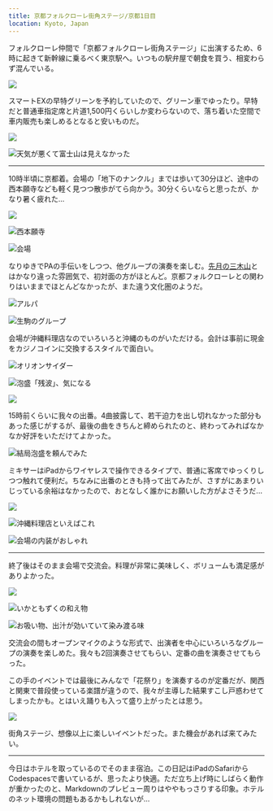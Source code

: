 ```yaml
---
title: 京都フォルクローレ街角ステージ/京都1日目
location: Kyoto, Japan
---
```


フォルクローレ仲間で「京都フォルクローレ街角ステージ」に出演するため、6時に起きて新幹線に乗るべく東京駅へ。いつもの駅弁屋で朝食を買う、相変わらず混んでいる。

![](https://ceshmina-photos.s3.ap-northeast-1.amazonaws.com/medium/202406/20240629-01.jpg)

スマートEXの早特グリーンを予約していたので、グリーン車でゆったり。早特だと普通車指定席と片道1,500円くらいしか変わらないので、落ち着いた空間で車内販売も楽しめるとなると安いものだ。

![](https://ceshmina-photos.s3.ap-northeast-1.amazonaws.com/medium/202406/20240629-02.jpg)

![天気が悪くて富士山は見えなかった](https://ceshmina-photos.s3.ap-northeast-1.amazonaws.com/medium/202406/20240629-03.jpg)

---

10時半頃に京都着。会場の「地下のナンクル」までは歩いて30分ほど、途中の西本願寺なども軽く見つつ散歩がてら向かう。30分くらいならと思ったが、かなり暑く疲れた...

![](https://ceshmina-photos.s3.ap-northeast-1.amazonaws.com/medium/202406/20240629-04.jpg)

![西本願寺](https://ceshmina-photos.s3.ap-northeast-1.amazonaws.com/medium/202406/20240629-05.jpg)

![会場](https://ceshmina-photos.s3.ap-northeast-1.amazonaws.com/medium/202406/20240629-06.jpg)

なりゆきでPAの手伝いをしつつ、他グループの演奏を楽しむ。[先月の三木山](/diary/entry/20240519)とはかなり違った雰囲気で、初対面の方がほとんど。京都フォルクローレとの関わりはいままでほとんどなかったが、また違う文化圏のようだ。

![アルパ](https://ceshmina-photos.s3.ap-northeast-1.amazonaws.com/medium/202406/20240629-07.jpg)

![生駒のグループ](https://ceshmina-photos.s3.ap-northeast-1.amazonaws.com/medium/202406/20240629-08.jpg)

会場が沖縄料理店なのでいろいろと沖縄のものがいただける。会計は事前に現金をカジノコインに交換するスタイルで面白い。

![オリオンサイダー](https://ceshmina-photos.s3.ap-northeast-1.amazonaws.com/medium/202406/20240629-09.jpg)

![泡盛「残波」、気になる](https://ceshmina-photos.s3.ap-northeast-1.amazonaws.com/medium/202406/20240629-10.jpg)

![](https://ceshmina-photos.s3.ap-northeast-1.amazonaws.com/medium/202406/20240629-11.jpg)

15時前くらいに我々の出番。4曲披露して、若干迫力を出し切れなかった部分もあった感じがするが、最後の曲をきちんと締められたのと、終わってみればなかなか好評をいただけてよかった。

![結局泡盛を頼んでみた](https://ceshmina-photos.s3.ap-northeast-1.amazonaws.com/medium/202406/20240629-12.jpg)

ミキサーはiPadからワイヤレスで操作できるタイプで、普通に客席でゆっくりしつつ触れて便利だ。ちなみに出番のときも持って出てみたが、さすがにあまりいじっている余裕はなかったので、おとなしく誰かにお願いした方がよさそうだ...

![](https://ceshmina-photos.s3.ap-northeast-1.amazonaws.com/medium/202406/20240629-13.jpg)

![沖縄料理店といえばこれ](https://ceshmina-photos.s3.ap-northeast-1.amazonaws.com/medium/202406/20240629-14.jpg)

![会場の内装がおしゃれ](https://ceshmina-photos.s3.ap-northeast-1.amazonaws.com/medium/202406/20240629-15.jpg)

---

終了後はそのまま会場で交流会。料理が非常に美味しく、ボリュームも満足感がありよかった。

![](https://ceshmina-photos.s3.ap-northeast-1.amazonaws.com/medium/202406/20240629-16.jpg)

![いかともずくの和え物](https://ceshmina-photos.s3.ap-northeast-1.amazonaws.com/medium/202406/20240629-17.jpg)

![お吸い物、出汁が効いていて染み渡る味](https://ceshmina-photos.s3.ap-northeast-1.amazonaws.com/medium/202406/20240629-18.jpg)

交流会の間もオープンマイクのような形式で、出演者を中心にいろいろなグループの演奏を楽しめた。我々も2回演奏させてもらい、定番の曲を演奏させてもらった。

この手のイベントでは最後にみんなで「花祭り」を演奏するのが定番だが、関西と関東で普段使っている楽譜が違うので、我々が主導した結果すこし戸惑わせてしまったかも。とはいえ踊りも入って盛り上がったとは思う。

![](https://ceshmina-photos.s3.ap-northeast-1.amazonaws.com/medium/202406/20240629-19.jpg)

街角ステージ、想像以上に楽しいイベントだった。また機会があれば来てみたい。

---

今日はホテルを取っているのでそのまま宿泊。この日記はiPadのSafariからCodespacesで書いているが、思ったより快適。ただ立ち上げ時にしばらく動作が重かったのと、Markdownのプレビュー周りはややもっさりする印象。ホテルのネット環境の問題もあるかもしれないが...
